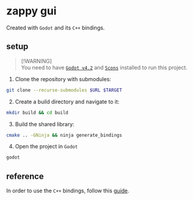# zappy gui

Created with `Godot` and its `C++` bindings.

## setup

> [!WARNING]\
> You need to have
> [`Godot v4.2`](https://docs.godotengine.org/en/stable/index.html) and
> [`Scons`](https://scons.org) installed to run this project.

1. Clone the repository with submodules:

```bash
git clone --recurse-submodules $URL $TARGET
```

2. Create a build directory and navigate to it:

```bash
mkdir build && cd build
```

3. Build the shared library:

```bash
cmake .. -GNinja && ninja generate_bindings
```

4. Open the project in `Godot`

```bash
godot
```

## reference

In order to use the `C++` bindings, follow this
[guide](https://docs.godotengine.org/en/stable/tutorials/scripting/gdextension/gdextension_cpp_example.html#gdextension-c-example).
